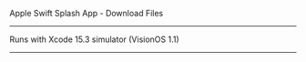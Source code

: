 Apple Swift Splash App - Download Files

- - - -

Runs with Xcode 15.3 simulator (VisionOS 1.1)

- - - -
